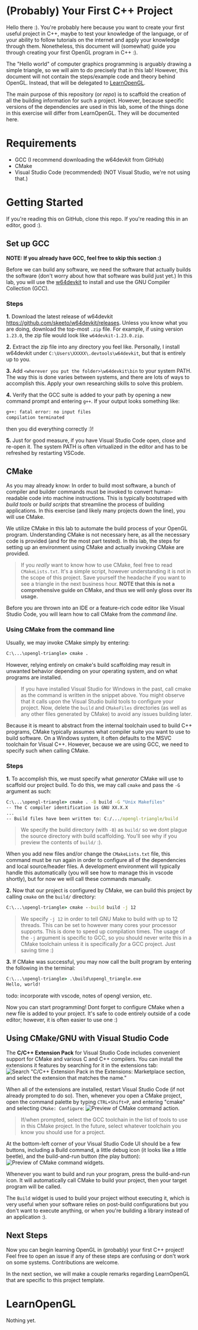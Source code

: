 # (Probably) Your First C++ Project

Hello there :). You're probably here because you want to create your first
useful project in C++, maybe to test your knowledge of the language, or of
your ability to follow tutorials on the internet and apply your knowledge
through them. Nonetheless, this document will (somewhat) guide you through
creating your first OpenGL program in C++ :).

The "Hello world" of computer graphics programming is arguably drawing a
simple triangle, so we will aim to do precisely that in this lab! However,
this document will not contain the steps/example code and theory behind
OpenGL. Instead, that will be delegated to 
[LearnOpenGL](https://learnopengl.com/).

The main purpose of this repository (or *repo*) is to scaffold the creation
of all the building information for such a project. However, because specific
versions of the dependencies are used in this lab, some of the things done
in this exercise will differ from LearnOpenGL. They will be documented here.

# Requirements
* GCC (I recommend downloading the w64devkit from GitHub)
* CMake
* Visual Studio Code (recommended) (NOT Visual Studio, we're not using that.)

# Getting Started
If you're reading this on GitHub, clone this repo. If you're reading this
in an editor, good :).

## Set up GCC
**NOTE: If you already have GCC, feel free to skip this section :)**


Before we can build any software, we need the software that actually builds
the software (don't worry about how that software was build just yet.) In
this lab, you will use the [w64devkit](https://github.com/skeeto/w64devkit)
to install and use the GNU Compiler Collection (GCC).

### Steps
**1\.** Download the latest release of w64devkit https://github.com/skeeto/w64devkit/releases. Unless you know what you are doing, download the
top-most `.zip` file. For example, if using version `1.23.0`, the
zip file would look like `w64devkit-1.23.0.zip`.

**2\.** Extract the zip file into any directory you feel like. Personally, I
install w64devkit under `C:\Users\XXXXX\.devtools\w64devkit`, but that is
entirely up to you.

**3\.** Add `<wherever you put the folder>\w64devkit\bin` to your system PATH. The
way this is done varies between systems, and there are lots of ways to
accomplish this. Apply your own researching skills to solve this problem.

**4\.** Verify that the GCC suite is added to your path by opening a new command
prompt and entering `g++`. If your output looks something like:
```cmd
g++: fatal error: no input files
compilation terminated
```
then you did everything correctly :)!

**5\.** Just for good measure, if you have Visual Studio Code open, close and
re-open it. The system PATH is often virtualized in the editor and has to be
refreshed by restarting VSCode.

## CMake
As you may already know:
In order to build most software, a bunch of compiler and builder commands
must be invoked to convert human-readable code into machine instructions.
This is typically bootstraped with *build tools* or *build scripts* that
streamline the process of building applications. In this exercise (and
likely many projects down the line), you will use CMake.

We utilize CMake in this lab to automate the build process of your OpenGL
program. Understanding CMake is not necessary here, as all the necessary
code is provided (and for the most part tested). In this lab, the steps for
setting up an environment using CMake and actually invoking CMake are
provided.

> If you *really* want to know how to use CMake, feel free to read 
> `CMakeLists.txt`. It's a simple script, however understanding it is not
> in the scope of this project. Save yourself the headache if you want to
> see a triangle in the next business hour. **NOTE that this is not a
> comprehensive guide on CMake, and thus we will only gloss over its
> usage.**

Before you are thrown into an IDE or a feature-rich code editor like
Visual Studio Code, you will learn how to call CMake from the *command line*.

### Using CMake from the command line
Usually, we may invoke CMake simply by entering:
```cmd
C:\...\opengl-triangle> cmake .
```

However, relying entirely on cmake's build scaffolding may result in
unwanted behavior depending on your operating system, and on what 
programs are installed.

> If you have installed Visual Studio for Windows in the past, call cmake
> as the command is written in the snippet above. You might observe that
> it calls upon the Visual Studio build tools to configure your project.
> Now, delete the `build` and `CMakeFiles` directories (as well as any 
> other files generated by CMake) to avoid any issues building later.

Because it is meant to abstract from the internal toolchain used to build
C++ programs, CMake typically assumes what compiler suite you want to use
to build software. On a Windows system, it often defaults to the MSVC
toolchain for Visual C++. However, because we are using GCC, we need to
specify such when calling CMake.

### Steps
**1\.**
To accomplish this, we must specify what *generator* CMake will use to
scaffold our project build. To do this, we may call `cmake` and pass the
`-G` argument as such:
```cmd
C:\...\opengl-triangle> cmake . -B build -G "Unix Makefiles"
-- The C compiler identification is GNU XX.X.X
...
-- Build files have been written to: C:/.../opengl-triangle/build
```
> We specify the build directory (with `-B`) as `build/` so we dont
> plague the source directory with build scaffolding. You'll see why
> if you preview the contents of `build/` :).

When you add new files and/or change the `CMakeLists.txt` file, this
command must be run again in order to configure all of the dependencies
and local source/header files. A development environment will typically
handle this automatically (you will see how to manage this in vscode
shortly), but for now we will call these commands manually.

**2\.**
Now that our project is configured by CMake, we can build this project
by calling `cmake` on the `build/` directory:
```cmd
C:\...\opengl-triangle> cmake --build build -j 12
```
> We specify `-j 12` in order to tell GNU Make to build with up to 12
> threads. This can be set to however many cores your processor supports.
> This is done to speed up compilation times. The usage of the `-j` argument
> is specific to GCC, so you should never write this in a CMake toolchain
> unless it is specifically *for* a GCC project. Just saving time :)

**3\.**
If CMake was successful, you may now call the built program by entering the
following in the terminal:
```cmd
C:\...\opengl-triangle> .\build\opengl_triangle.exe
Hello, world!
```

todo: incorporate with vscode, notes of opengl version, etc.

Now you can start programming! Dont forget to configure CMake when a new
file is added to your project. It's safe to code entirely outside of a
code editor; however, it is often easier to use one :)

## Using CMake/GNU with Visual Studio Code
The **C/C++ Extension Pack** for Visual Studio Code includes convenient support for CMake and various C and C++ compilers. You can install the
extensions it features by searching for it in the extensions tab:
![Search "C/C++ Extension Pack in the Extensions: Marketplace section, and select the extension that matches the name."](.assets/extension_preview.png)

When all of the extensions are installed, restart Visual Studio Code (if not already prompted to do so). Then, whenever you open a CMake project, open
the command palette by typing `CTRL+Shift+P`, and entering "cmake" and selecting `CMake: Configure`:
![Preview of CMake command action.](.assets/image.png)

> If/when prompted, select the GCC toolchain in the list of tools to use
> in this CMake project. In the future, select whatever toolchain you know
> you should use for a project.

At the bottom-left corner of your Visual Studio Code UI should be a few
buttons, including a Build command, a little debug icon (it looks like a
little beetle), and the build-and-run button (the play button):
![Preview of CMake command widgets.](.assets/image-1.png)

Whenever you want to build and run your program, press the build-and-run
icon. It will automatically call CMake to build your project, then your
target program will be called.

The `Build` widget is used to build your project without executing it, which
is very useful when your software relies on post-build configurations but you
don't want to execute anything, or when you're building a library instead of
an application :).

## Next Steps
Now you can begin learning OpenGL in (probably) your first C++ project! Feel
free to open an issue if any of these steps are confusing or don't work on
some systems. Contributions are welcome.

In the next section, we will make a couple remarks regarding LearnOpenGL that
are specific to this project template.

# LearnOpenGL
Nothing yet.